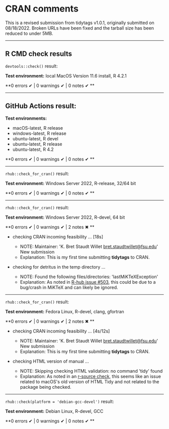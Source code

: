# CRAN comments

This is a revised submission from tidytags v1.0.1, originally submitted on 08/18/2022. Broken URLs have been fixed and the tarball size has been reduced to under 5MB.

---

## R CMD check results

`devtools::check()` result:

**Test environment:** local MacOS Version 11.6 install, R 4.2.1

**0 errors ✔ | 0 warnings ✔ | 0 notes ✔ **

---

## GitHub Actions result:

**Test environments:** 

- macOS-latest, R release
- windows-latest, R release
- ubuntu-latest, R devel
- ubuntu-latest, R release
- ubuntu-latest, R 4.2

**0 errors ✔ | 0 warnings ✔ | 0 notes ✔ **

---

`rhub::check_for_cran()` result:

**Test environment:** Windows Server 2022, R-release, 32/64 bit

**0 errors ✔ | 0 warnings ✔ | 0 notes ✔ **

---

`rhub::check_for_cran()` result:

**Test environment:** Windows Server 2022, R-devel, 64 bit

**0 errors ✔ | 0 warnings ✔ | 2 notes ✖ **

- checking CRAN incoming feasibility ... [18s] 
  - NOTE: Maintainer: 'K. Bret Staudt Willet <bret.staudtwillet@fsu.edu>' New submission
  - Explanation: This is my first time submitting **tidytags** to CRAN.

- checking for detritus in the temp directory ... 
  - NOTE: Found the following files/directories: 'lastMiKTeXException'
  - Explanation: As noted in [R-hub issue #503](https://github.com/r-hub/rhub/issues/503), this could be due to a bug/crash in MiKTeX and can likely be ignored.
  
---

`rhub::check_for_cran()` result:

**Test environment:** Fedora Linux, R-devel, clang, gfortran

**0 errors ✔ | 0 warnings ✔ | 2 notes ✖ **

- checking CRAN incoming feasibility ... [4s/12s]
  - NOTE: Maintainer: 'K. Bret Staudt Willet <bret.staudtwillet@fsu.edu>' New submission
  - Explanation: This is my first time submitting **tidytags** to CRAN.

- checking HTML version of manual ...
  - NOTE: Skipping checking HTML validation: no command 'tidy' found
  - Explanation: As noted in an [r-source check](https://github.com/wch/r-source/blob/trunk/src/library/tools/R/check.R), this seems like an issue related to macOS's old version of HTML Tidy and not related to the package being checked.

---

`rhub::check(platform = 'debian-gcc-devel')` result:

**Test environment:** Debian Linux, R-devel, GCC

**0 errors ✔ | 0 warnings ✔ | 0 notes ✔ **
